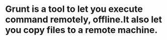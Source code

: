 # Grunt is a tool to let you execute command remotely, offline.It also let you copy files to a remote machine.